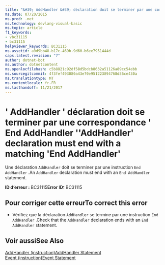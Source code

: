 ```yaml
---
title: "&#39; AddHandler &#39; déclaration doit se terminer par une correspondance &#39; End AddHandler &#39;"
ms.date: 07/20/2015
ms.prod: .net
ms.technology: devlang-visual-basic
ms.topic: article
f1_keywords:
- vbc31115
- bc31115
helpviewer_keywords: BC31115
ms.assetid: a0d9bb48-b17c-469b-9d60-b6ee7951444d
caps.latest.revision: "7"
author: dotnet-bot
ms.author: dotnetcontent
ms.openlocfilehash: c5b8821c92df58d5bdcb8632a51126a89cc54ebb
ms.sourcegitcommit: 4f3fef493080a43e70e951223894768d36ce430a
ms.translationtype: MT
ms.contentlocale: fr-FR
ms.lasthandoff: 11/21/2017
---
```

# <a name="39addhandler39-declaration-must-end-with-a-matching-39end-addhandler39"></a><span data-ttu-id="939fb-102">&#39; AddHandler &#39; déclaration doit se terminer par une correspondance &#39; End AddHandler &#39;</span><span class="sxs-lookup"><span data-stu-id="939fb-102">&#39;AddHandler&#39; declaration must end with a matching &#39;End AddHandler&#39;</span></span>
<span data-ttu-id="939fb-103">Une déclaration `AddHandler` doit se terminer par une instruction `End AddHandler` .</span><span class="sxs-lookup"><span data-stu-id="939fb-103">An `AddHandler` declaration must end with an `End AddHandler` statement.</span></span>  
  
 <span data-ttu-id="939fb-104">**ID d’erreur :** BC31115</span><span class="sxs-lookup"><span data-stu-id="939fb-104">**Error ID:** BC31115</span></span>  
  
## <a name="to-correct-this-error"></a><span data-ttu-id="939fb-105">Pour corriger cette erreur</span><span class="sxs-lookup"><span data-stu-id="939fb-105">To correct this error</span></span>  
  
-   <span data-ttu-id="939fb-106">Vérifiez que la déclaration `AddHandler` se termine par une instruction `End AddHandler` .</span><span class="sxs-lookup"><span data-stu-id="939fb-106">Check that the `AddHandler` declaration ends with an `End AddHandler` statement.</span></span>  
  
## <a name="see-also"></a><span data-ttu-id="939fb-107">Voir aussi</span><span class="sxs-lookup"><span data-stu-id="939fb-107">See Also</span></span>  
 [<span data-ttu-id="939fb-108">AddHandler (instruction)</span><span class="sxs-lookup"><span data-stu-id="939fb-108">AddHandler Statement</span></span>](../../visual-basic/language-reference/statements/addhandler-statement.md)  
 [<span data-ttu-id="939fb-109">Event (instruction)</span><span class="sxs-lookup"><span data-stu-id="939fb-109">Event Statement</span></span>](../../visual-basic/language-reference/statements/event-statement.md)
